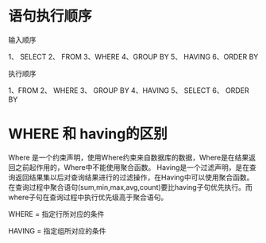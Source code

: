 # 语句执行顺序

输入顺序

1、 SELECT   2、 FROM  3、WHERE  4、GROUP BY 5、 HAVING 6、ORDER BY

执行顺序

1、FROM  2、 WHERE 3、 GROUP BY  4、HAVING 5、 SELECT 6、 ORDER BY

# WHERE 和 having的区别

Where 是一个约束声明，使用Where约束来自数据库的数据，Where是在结果返回之前起作用的，Where中不能使用聚合函数。  Having是一个过滤声明，是在查询返回结果集以后对查询结果进行的过滤操作，在Having中可以使用聚合函数。  在查询过程中聚合语句(sum,min,max,avg,count)要比having子句优先执行。而where子句在查询过程中执行优先级高于聚合语句。

WHERE = 指定行所对应的条件

HAVING = 指定组所对应的条件